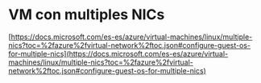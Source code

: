 # VM con multiples NICs

[https://docs.microsoft.com/es-es/azure/virtual-machines/linux/multiple-nics?toc=%2fazure%2fvirtual-network%2ftoc.json#configure-guest-os-for-multiple-nics](https://docs.microsoft.com/es-es/azure/virtual-machines/linux/multiple-nics?toc=%2fazure%2fvirtual-network%2ftoc.json#configure-guest-os-for-multiple-nics)
